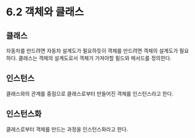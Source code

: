 # 6.2 객체와 클래스
## 클래스
자동차를 만드려면 자동차 설계도가 필요하듯이 객체를 만드려면 객체의 설계도가 필요하다.
클래스는 객체의 설계도로서 객체가 가져야할 필드와 메서드를 정의한다.
## 인스턴스
클래스와의 관계를 중점으로 클래스로부터 만들어진 객체를 인스턴스라고 한다.
## 인스턴스화
클래스로부터 객체를 만드는 과정을 인스턴스화라고 한다.